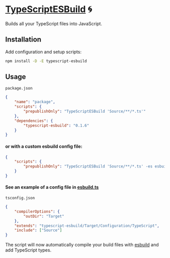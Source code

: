 # [TypeScriptESBuild] 🌀

Builds all your TypeScript files into JavaScript.

## Installation

Add configuration and setup scripts:

```sh
npm install -D -E typescript-esbuild
```

## Usage

`package.json`

```json
{
	"name": "package",
	"scripts": {
		"prepublishOnly": "TypeScriptESBuild 'Source/**/*.ts'"
	},
	"dependencies": {
		"typescript-esbuild": "0.1.6"
	}
}
```

#### or with a custom esbuild config file:

```json
{
	"scripts": {
		"prepublishOnly": "TypeScriptESBuild 'Source/**/*.ts' -es esbuild.ts"
	}
}
```

#### See an example of a config file in [esbuild.ts](Source/Configuration/esbuild.ts)

`tsconfig.json`

```json
{
	"compilerOptions": {
		"outDir": "Target"
	},
	"extends": "typescript-esbuild/Target/Configuration/TypeScript",
	"include": ["Source"]
}
```

The script will now automatically compile your build files with [esbuild] and
add TypeScript types.

[TypeScriptESBuild]: https://npmjs.org/typescript-esbuild
[esbuild]: https://npmjs.org/esbuild

